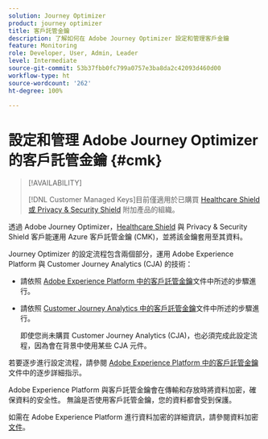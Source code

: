 ```yaml
---
solution: Journey Optimizer
product: journey optimizer
title: 客戶託管金鑰
description: 了解如何在 Adobe Journey Optimizer 設定和管理客戶金鑰
feature: Monitoring
role: Developer, User, Admin, Leader
level: Intermediate
source-git-commit: 53b37fbb0fc799a0757e3ba8da2c42093d460d00
workflow-type: ht
source-wordcount: '262'
ht-degree: 100%

---
```


# 設定和管理 Adobe Journey Optimizer 的客戶託管金鑰 {#cmk}

>[!AVAILABILITY]
>
>[!DNL Customer Managed Keys]目前僅適用於已購買 [Healthcare Shield 或 Privacy &amp; Security Shield](https://experienceleague.adobe.com/docs/events/customer-data-management-voices-recordings/governance/healthcare-shield.html?lang=zh-Hant) 附加產品的組織。

透過 Adobe Journey Optimizer，[Healthcare Shield](https://www.adobe.com/tw/trust/compliance/hipaa-ready.html) 與 Privacy &amp; Security Shield 客戶能運用 Azure 客戶託管金鑰 (CMK)，並將該金鑰套用至其資料。

Journey Optimizer 的設定流程包含兩個部分，運用 Adobe Experience Platform 與 Customer Journey Analytics (CJA) 的技術：

* 請依照 [Adobe Experience Platform 中的客戶託管金鑰](https://experienceleague.adobe.com/docs/experience-platform/landing/governance-privacy-security/customer-managed-keys.html?lang=zh-Hant)文件中所述的步驟進行。

* 請依照 [Customer Journey Analytics 中的客戶託管金鑰](https://experienceleague.adobe.com/docs/analytics-platform/using/cja-privacy/cmk.html?lang=zh-Hant)文件中所述的步驟進行。

  即使您尚未購買 Customer Journey Analytics (CJA)，也必須完成此設定流程，因為會在背景中使用某些 CJA 元件。

若要逐步進行設定流程，請參閱 [Adobe Experience Platform 中的客戶託管金鑰](https://experienceleague.adobe.com/docs/experience-platform/landing/governance-privacy-security/encryption.html?lang=zh-Hant)文件中的逐步詳細指示。

Adobe Experience Platform 與客戶託管金鑰會在傳輸和存放時將資料加密，確保資料的安全性。 無論是否使用客戶託管金鑰，您的資料都會受到保護。

如需在 Adobe Experience Platform 進行資料加密的詳細資訊，請參閱資料加密[文件](https://experienceleague.adobe.com/docs/experience-platform/landing/governance-privacy-security/encryption.html?lang=zh-Hant)。